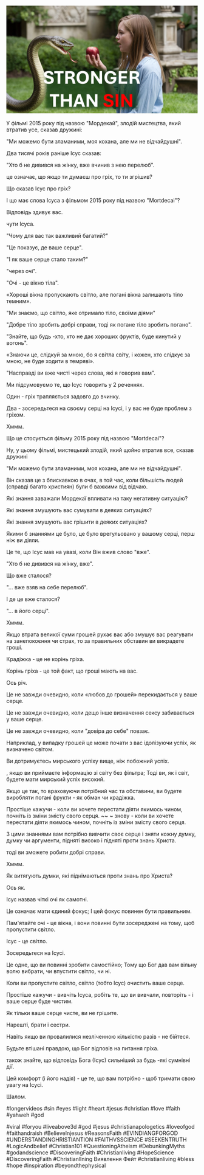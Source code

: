 ![Video cover image](../cover.jpg "cover photo")

У фільмі 2015 року під назвою "Мордекай", злодій мистецтва, який втратив усе, сказав дружині:

"Ми можемо бути зламаними, моя кохана, але ми не відчайдушні".

Два тисячі років раніше Ісус сказав:

"Хто б не дивився на жінку, вже вчинив з нею перелюб".

це означає, що якщо ти думаєш про гріх, то ти згрішив?

Що сказав Ісус про гріх?

І що має слова Ісуса з фільмом 2015 року під назвою "Mortdecai"?

Відповідь здивує вас.

чути Ісуса.

"Чому для вас так важливий багатий?"

"Це показує, де ваше серце".

"І як ваше серце стало таким?"

"через очі".

"Очі - це вікно тіла".

«Хороші вікна пропускають світло, але погані вікна залишають тіло темним».

"Ми знаємо, що світло, яке отримало тіло, своїми діями"

"Добре тіло зробить добрі справи, тоді як погане тіло зробить погано".

"Знайте, що будь -хто, хто не дає хороших фруктів, буде кинутий у вогонь".

«Знаючи це, слідкуй за мною, бо я світла світу, і кожен, хто слідкує за мною, не буде ходити в темряві».

"Насправді ви вже чисті через слова, які я говорив вам".

Ми підсумовуємо те, що Ісус говорить у 2 реченнях.

Один - гріх трапляється задовго до вчинку.

Два - зосередьтеся на своєму серці на Ісусі, і у вас не буде проблем з гріхом.

Хммм.

Що це стосується фільму 2015 року під назвою "Mortdecai"?

Ну, у цьому фільмі, мистецький злодій, який щойно втратив все, сказав дружині

"Ми можемо бути зламаними, моя кохана, але ми не відчайдушні".

Він сказав це з блискавкою в очах, в той час, коли більшість людей (справді багато християн) були б важкими від відчаю.

Які знання заважали Мордекаї впливати на таку негативну ситуацію?

Які знання змушують вас сумувати в деяких ситуаціях?

Які знання змушують вас грішити в деяких ситуаціях?

Якими б знаннями це було, це було врегульовано у вашому серці, перш ніж ви діяли.

Це те, що Ісус мав на увазі, коли Він вжив слово "вже".

"Хто б не дивився на жінку, вже".

Що вже сталося?

"... вже взяв на себе перелюб".

І де це вже сталося?

"... в його серці".

Хммм.

Якщо втрата великої суми грошей рухає вас або змушує вас реагувати на занепокоєння чи страх, то за правильних обставин ви викрадете гроші.

Крадіжка - це не корінь гріха.

Корінь гріха - це той факт, що гроші мають на вас.

Ось річ.

Це не завжди очевидно, коли «любов до грошей» перекидається у ваше серце.

Це не завжди очевидно, коли дещо інше визначення сексу забивається у ваше серце.

Це не завжди очевидно, коли "довіра до себе" повзає.

Наприклад, у випадку грошей це може почати з вас ідолізуючи успіх, як визначено світом.

Ви дотримуєтесь мирського успіху вище, ніж побожний успіх.

, якщо ви приймаєте інформацію зі світу без фільтра; Тоді ви, як і світ, будете мати мирський успіх високий.

Якщо це так, то враховуючи потрібний час та обставини, ви будете виробляти погані фрукти - як обман чи крадіжка.

Простіше кажучи - коли ви хочете перестати діяти якимось чином, почніть із зміни змісту свого серця. ~~ ~ знову - коли ви хочете перестати діяти якимось чином, почніть із зміни змісту свого серця.

З цими знаннями вам потрібно вивчити своє серце і зняти кожну думку, думку чи аргументи, підняті високо і підняті проти знань Христа.

тоді ви зможете робити добрі справи.

Хммм.

Як витягують думки, які піднімаються проти знань про Христа?

Ось як.

Ісус назвав чіткі очі як самотні.

Це означає мати єдиний фокус; І цей фокус повинен бути правильним.

Пам'ятайте очі - це вікна, і вони повинні бути зосереджені на тому, щоб пропустити світло.

Ісус - це світло.

Зосередьтеся на Ісусі.

Це одне, що ви повинні зробити самостійно; Тому що Бог дав вам вільну волю вибрати, чи впустити світло, чи ні.

Коли ви пропустите світло, світло (тобто Ісус) очистить ваше серце.

Простіше кажучи - вивчіть Ісуса, робіть те, що ви вивчали, повторіть - і ваше серце буде чистим.

Як тільки ваше серце чисте, ви не грішите.

Нарешті, брати і сестри.

Навіть якщо ви провалилися незліченною кількістю разів - не бійтеся.

Будьте втішані правдою, що Бог відповів на питання гріха.

також знайте, що відповідь Бога (Ісус) сильніший за будь -які сумнівні дії.

Цей комфорт (і його надія) - це те, що вам потрібно - щоб тримати свою увагу на Ісусі.

Шалом.

#longervideos #sin #eyes #light #heart #jesus #christian #love #faith #yahweh #god

#viral #foryou #liveabove3d #god #jesus #christianapologetics #loveofgod #faithandraish #BelieveInjesus #ReasonsFaith #EVINDIANGFORGOD #UNDERSTANDINGHRISTIANTION #FAITHVSSCIENCE #SEEKENTRUTH #LogicAndbelief #Christian101 #QuestioningAtheism #DebunkingMyths #godandscience #DiscoveringFaith #Christianliving #HopeScience #DiscoveringFaith #ChristianlIning Виявлення Фейт #christianliving #bless #hope #inspiration #beyondthephysical

